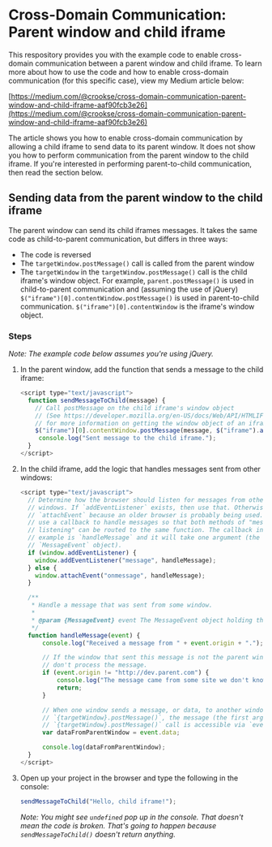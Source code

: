 # Cross-Domain Communication: Parent window and child iframe

This respository provides you with the example code to enable cross-domain communication between a parent window and child iframe. To learn more about how to use the code and how to enable cross-domain communication (for this specific case), view my Medium article below:

[https://medium.com/@crookse/cross-domain-communication-parent-window-and-child-iframe-aaf90fcb3e26](https://medium.com/@crookse/cross-domain-communication-parent-window-and-child-iframe-aaf90fcb3e26)

The article shows you how to enable cross-domain communication by allowing a child iframe to send data to its parent window. It does not show you how to perform communication from the parent window to the child iframe. If you're interested in performing parent-to-child communication, then read the section below.

## Sending data from the parent window to the child iframe

The parent window can send its child iframes messages. It takes the same code as child-to-parent communication, but differs in three ways:
* The code is reversed
* The `targetWindow.postMessage()` call is called from the parent window
* The `targetWindow` in the `targetWindow.postMessage()` call is the child iframe's window object. For example, `parent.postMessage()` is used in child-to-parent communication and (assuming the use of jQuery) `$("iframe")[0].contentWindow.postMessage()` is used in parent-to-child communication. `$("iframe")[0].contentWindow` is the iframe's window object.

### Steps

*Note: The example code below assumes you're using jQuery.*

1. In the parent window, add the function that sends a message to the child iframe:

    ```javascript
    <script type="text/javascript">
      function sendMessageToChild(message) {
        // Call postMessage on the child iframe's window object
        // (See https://developer.mozilla.org/en-US/docs/Web/API/HTMLIFrameElement/contentWindow
        // for more information on getting the window object of an iframe element)
        $("iframe")[0].contentWindow.postMessage(message, $("iframe").attr("src"));
         console.log("Sent message to the child iframe.");
      }
    </script>
    ```

2. In the child iframe, add the logic that handles messages sent from other windows:

    ```javascript
    <script type="text/javascript">
      // Determine how the browser should listen for messages from other
      // windows. If `addEventListener` exists, then use that. Otherwise, use
      // `attachEvent` because an older browser is probably being used. Also,
      // use a callback to handle messages so that both methods of "message
      // listening" can be routed to the same function. The callback in this
      // example is `handleMessage` and it will take one argument (the
      // `MessageEvent` object).
      if (window.addEventListener) {
        window.addEventListener("message", handleMessage);
      } else {
        window.attachEvent("onmessage", handleMessage);
      }

      /**
       * Handle a message that was sent from some window.
       *
       * @param {MessageEvent} event The MessageEvent object holding the message/data.
       */
      function handleMessage(event) {
          console.log("Received a message from " + event.origin + ".");
    
          // If the window that sent this message is not the parent window, then
          // don't process the message.
          if (event.origin != "http://dev.parent.com") {
              console.log("The message came from some site we don't know. We're not processing it.");
              return;
          }
    
          // When one window sends a message, or data, to another window via
          // `{targetWindow}.postMessage()`, the message (the first argument) in the
          // `{targetWindow}.postMessage()` call is accessible via `event.data` here.
          var dataFromParentWindow = event.data;
    
          console.log(dataFromParentWindow);
      }
    </script>
    ```

3. Open up your project in the browser and type the following in the console:

    ```javascript
    sendMessageToChild("Hello, child iframe!");
    ```

    *Note: You might see `undefined` pop up in the console. That doesn't mean the code is broken. That's going to happen because `sendMessageToChild()` doesn't return anything.*
